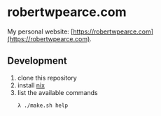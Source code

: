 # robertwpearce.com
My personal website: [https://robertwpearce.com](https://robertwpearce.com).

## Development
1. clone this repository
1. install [nix](https://nixos.org/nix/)
1. list the available commands
   ```
   λ ./make.sh help
   ```
